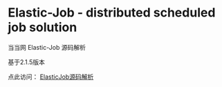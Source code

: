# Elastic-Job - distributed scheduled job solution

当当网 Elastic-Job 源码解析

基于2.1.5版本

点此访问：
[ElasticJob源码解析](https://blog.itning.top/post/2021/09/15/elasticjob%E6%BA%90%E7%A0%81%E8%A7%A3%E6%9E%90/)